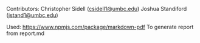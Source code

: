 Contributors:
Christopher Sidell (csidell1@umbc.edu)
Joshua Standiford (jstand1@umbc.edu)

Used: https://www.npmjs.com/package/markdown-pdf
To generate report from report.md